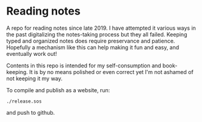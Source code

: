 # Reading notes

A repo for reading notes since late 2019.
I have attempted it various ways in the past digitalizing the notes-taking process but they all failed.
Keeping typed and organized notes does require preservance and patience.
Hopefully a mechanism like this can help making it fun and easy, and eventually work out!

Contents in this repo is intended for my self-consumption and book-keeping.
It is by no means polished or even correct yet I'm not ashamed of not keeping it my way.

To compile and publish as a website, run:

```
./release.sos
```

and push to github.